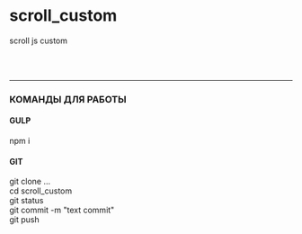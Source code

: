 # scroll_custom
<p>scroll js custom</p>
<br><br>
<hr>
<h3>КОМАНДЫ ДЛЯ РАБОТЫ</h3>
<h4>GULP</h4>
<p>npm i</p>
<h4>GIT</h4>
<p>git clone ...<br>
cd scroll_custom<br>
git status<br>
git commit -m "text commit"<br>
git push</p>
